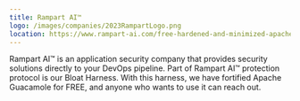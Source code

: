 ```yaml
---
title: Rampart AI™
logo: /images/companies/2023RampartLogo.png
location: https://www.rampart-ai.com/free-hardened-and-minimized-apache-guacamole
---
```


Rampart AI™ is an application security company that provides security solutions directly to your DevOps pipeline. Part of Rampart AI™ protection protocol is our Bloat Harness. With this harness, we have fortified Apache Guacamole for FREE, and anyone who wants to use it can reach out.

